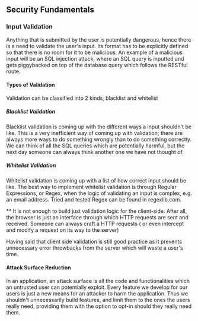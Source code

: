 ## Security Fundamentals

### Input Validation
Anything that is submitted by the user is potentially dangerous, hence there is a need to validate the user's input. Its format has to be explicitly defined so that there is no room for it to be malicious. An example of a malicious input will be an SQL injection attack, where an SQL query is inputted and gets piggybacked on top of the database query which follows the RESTful route.

#### Types of Validation
Validation can be classified into 2 kinds, blacklist and whitelist

##### Blacklist Validation
Blacklist validation is coming up with the different ways a input shouldn't be like. This is a very inefficient way of coming up with validation; there are always more ways to do something wrongly than to do something correctly. We can think of all the SQL queries which are potentially harmful, but the next day someone can always think another one we have not thought of.


##### Whitelist Validation
Whitelist validation is coming up with a list of how correct input should be like. The best way to implement whitelist validation is through 
Regular Expressions, or Regex, when the logic of validating an input is complex, e.g. an email address.
Tried and tested Regex can be found in regexlib.com.

** 
It is not enough to build just validation logic for the client-side. After all, the browser is just an interface through which HTTP requests are sent and received. Someone can always craft a HTTP requests ( or even intercept and modify a request on its way to the server)

Having said that client side validation is still good practice as it prevents unnecessary error throwbacks from the server which will waste a user's time.


#### Attack Surface Reduction
In an application, an attack surface is all the code and functionalities which an untrusted user can potentially exploit. Every feature we develop for our users is just a new means for an attacker to harm the application. Thus we shouldn't unnecessarily build features, and limit them to the ones the users really need, providing them with the option to opt-in should they really need them.
